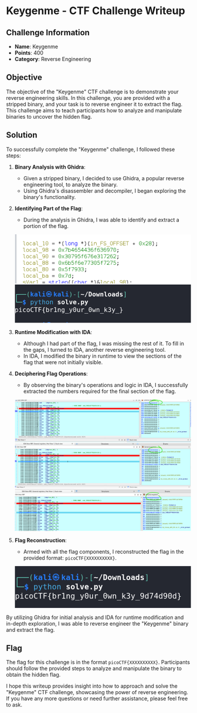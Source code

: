 # Keygenme - CTF Challenge Writeup

## Challenge Information
- **Name**: Keygenme
- **Points**: 400
- **Category**: Reverse Engineering

## Objective
The objective of the "Keygenme" CTF challenge is to demonstrate your reverse engineering skills. In this challenge, you are provided with a stripped binary, and your task is to reverse engineer it to extract the flag. This challenge aims to teach participants how to analyze and manipulate binaries to uncover the hidden flag.

## Solution
To successfully complete the "Keygenme" challenge, I followed these steps:

1. **Binary Analysis with Ghidra**:
   - Given a stripped binary, I decided to use Ghidra, a popular reverse engineering tool, to analyze the binary.
   - Using Ghidra's disassembler and decompiler, I began exploring the binary's functionality.

2. **Identifying Part of the Flag**:
   - During the analysis in Ghidra, I was able to identify and extract a portion of the flag.


    ![Ghidra](ghidra.png) 
    ![Part Of The Flag](<part flag.png>)

3. **Runtime Modification with IDA**:
   - Although I had part of the flag, I was missing the rest of it. To fill in the gaps, I turned to IDA, another reverse engineering tool.
   - In IDA, I modified the binary in runtime to view the sections of the flag that were not initially visible.

4. **Deciphering Flag Operations**:
   - By observing the binary's operations and logic in IDA, I successfully extracted the numbers required for the final section of the flag.


    ![IDA One](<one final flag section.png>)
    ![IDA Two](<two final flag section.png>)
    ![IDA Three](<three final flag section.png>)

5. **Flag Reconstruction**:
   - Armed with all the flag components, I reconstructed the flag in the provided format: `picoCTF{XXXXXXXXXX}`.


    ![Whole Flag](<whole flag.png>) 

By utilizing Ghidra for initial analysis and IDA for runtime modification and in-depth exploration, I was able to reverse engineer the "Keygenme" binary and extract the flag.

## Flag
The flag for this challenge is in the format `picoCTF{XXXXXXXXXX}`. Participants should follow the provided steps to analyze and manipulate the binary to obtain the hidden flag.

I hope this writeup provides insight into how to approach and solve the "Keygenme" CTF challenge, showcasing the power of reverse engineering. If you have any more questions or need further assistance, please feel free to ask.
